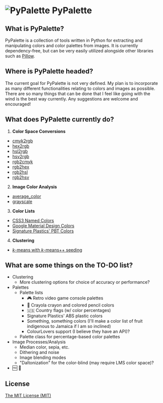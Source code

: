 # ![PyPalette](http://i.imgur.com/QWeYq0i.png) PyPalette

## What is PyPalette?
PyPalette is a collection of tools written in Python for extracting and manipulating colors and color palettes from images. It is currently dependency-free, but can be very easily utilized alongside other libraries such as [Pillow](https://github.com/python-pillow/Pillow).

## Where is PyPalette headed?
The current goal for PyPalette is not very defined. My plan is to incorporate as many different functionalities relating to colors and images as possible. There are so many things that can be done that I feel like going with the wind is the best way currently. Any suggestions are welcome and encouraged!

## What does PyPalette currently do?
1. **Color Space Conversions**
  - [cmyk2rgb](https://github.com/adamgrieger/pypalette/blob/master/pypalette/conversions.py#L4-34)
  - [hex2rgb](https://github.com/adamgrieger/pypalette/blob/master/pypalette/conversions.py#L37-52)
  - [hsl2rgb](https://github.com/adamgrieger/pypalette/blob/master/pypalette/conversions.py#L55-101)
  - [hsv2rgb](https://github.com/adamgrieger/pypalette/blob/master/pypalette/conversions.py#L104-153)
  - [rgb2cmyk](https://github.com/adamgrieger/pypalette/blob/master/pypalette/conversions.py#L156-192)
  - [rgb2hex](https://github.com/adamgrieger/pypalette/blob/master/pypalette/conversions.py#L195-218)
  - [rgb2hsl](https://github.com/adamgrieger/pypalette/blob/master/pypalette/conversions.py#L221-272)
  - [rgb2hsv](https://github.com/adamgrieger/pypalette/blob/master/pypalette/conversions.py#L275-329)
2. **Image Color Analysis**
  - [average_color](https://github.com/adamgrieger/pypalette/blob/master/pypalette/pypalette.py#L5-26)
  - [grayscale](https://github.com/adamgrieger/pypalette/blob/master/pypalette/pypalette.py#L29-69)
3. **Color Lists**
  - [CSS3 Named Colors](https://github.com/adamgrieger/pypalette/blob/master/pypalette/color_lists.py#L1-156)
  - [Google Material Design Colors](https://github.com/adamgrieger/pypalette/blob/master/pypalette/color_lists.py#L158-436)
  - [Signature Plastics' PBT Colors](https://github.com/adamgrieger/pypalette/blob/master/pypalette/color_lists.py#L438-547)
4. **Clustering**
  - [*k*-means with *k*-means++ seeding](https://github.com/adamgrieger/pypalette/blob/master/pypalette/kmeans.py#L20-165)

## What are some things on the TO-DO list?
- Clustering
    * More clustering options for choice of accuracy or performance?
- Palettes
    * Palette lists
        * :video_game: Retro video game console palettes
        * :art: Crayola crayon and colored pencil colors
        * :us: Country flags (w/ color percentages)
        * Signature Plastics' ABS plastic colors
        * Something, something colors (I'll make a color list of fruit indigenous to Jamaica if I am so inclined)
        * ColourLovers support (I believe they have an API)?
    * Palette class for percentage-based color palettes
- Image Processes/Analysis
    * Median color, sepia, etc.
    * Dithering and noise
    * Image blending modes
    * "Daltonization" for the color-blind (may require LMS color space)?
- :free: :icecream:

## License
[The MIT License (MIT)](https://github.com/adamgrieger/pypalette/blob/master/LICENSE)
